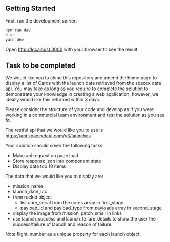 ## Getting Started

First, run the development server:

```bash
npm run dev
# or
yarn dev
```

Open [http://localhost:3000](http://localhost:3000) with your browser to see the result.

## Task to be completed

We would like you to clone this repository and amend the home page to display a list of Cards with the launch data retrieved from the spacex data api. You may take as long as you require to complete the solution to demonstrate your knowledge in creating a web application, however, we ideally would like this returned within 3 days.

Please consider the structure of your code and develop as if you were working in a commercial team environment and test the solution as you see fit.

The restful api that we would like you to use is https://api.spacexdata.com/v3/launches

Your solution should cover the following tasks:

- Make api request on page load
- Store response json into component state
- Display data top 10 items

The data that we would like you to display are:

- mission_name
- launch_date_utc
- from rocket object
  - list core_serial from the cores array in first_stage
  - payload_id and payload_type from payloads array in second_stage
- display the image from mission_patch_small in links
- use launch_success and launch_failure_details to show the user the success/failure of launch and reason of failure.

Note
flight_number as a unique property for each launch object.
